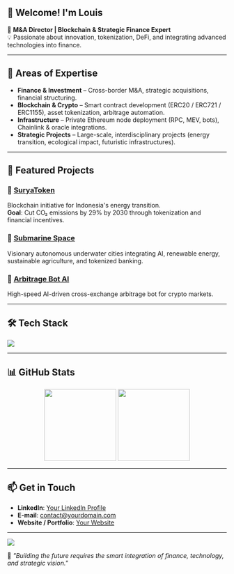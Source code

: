 ## 👋 Welcome! I'm Louis

🎯 **M&A Director | Blockchain & Strategic Finance Expert**  
💡 Passionate about innovation, tokenization, DeFi, and integrating advanced technologies into finance.

---

## 🚀 Areas of Expertise
- **Finance & Investment** – Cross-border M&A, strategic acquisitions, financial structuring.  
- **Blockchain & Crypto** – Smart contract development (ERC20 / ERC721 / ERC1155), asset tokenization, arbitrage automation.  
- **Infrastructure** – Private Ethereum node deployment (RPC, MEV, bots), Chainlink & oracle integrations.  
- **Strategic Projects** – Large-scale, interdisciplinary projects (energy transition, ecological impact, futuristic infrastructures).  

---

## 📌 Featured Projects
### 🔹 [SuryaToken](#)
Blockchain initiative for Indonesia's energy transition.  
**Goal**: Cut CO₂ emissions by 29% by 2030 through tokenization and financial incentives.

### 🔹 [Submarine Space](#)
Visionary autonomous underwater cities integrating AI, renewable energy, sustainable agriculture, and tokenized banking.

### 🔹 [Arbitrage Bot AI](#)
High-speed AI-driven cross-exchange arbitrage bot for crypto markets.

---

## 🛠️ Tech Stack
<p align="left">
  <img src="https://skillicons.dev/icons?i=solidity,python,javascript,nodejs,docker,linux,git,github,ethereum,polygon" />
</p>

---

## 📊 GitHub Stats
<p align="center">
  <img src="https://github-readme-stats.vercel.app/api?username=USERNAME&show_icons=true&theme=radical" height="165"/>
  <img src="https://github-readme-stats.vercel.app/api/top-langs/?username=USERNAME&layout=compact&theme=radical" height="165"/>
</p>

---

## 📫 Get in Touch
- **LinkedIn**: [Your LinkedIn Profile](#)  
- **E-mail**: contact@yourdomain.com  
- **Website / Portfolio**: [Your Website](#)  

---

<!-- Footer -->
<img src="https://capsule-render.vercel.app/api?type=waving&color=0:ffb300,100:2e026d&height=120&section=footer"/>

💬 _"Building the future requires the smart integration of finance, technology, and strategic vision."_
